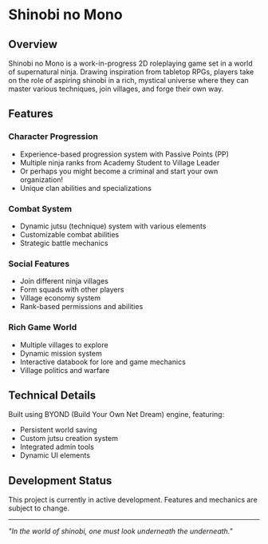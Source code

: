 # Shinobi no Mono

## Overview
Shinobi no Mono is a work-in-progress 2D roleplaying game set in a world of supernatural ninja. Drawing inspiration from tabletop RPGs, players take on the role of aspiring shinobi in a rich, mystical universe where they can master various techniques, join villages, and forge their own way.

## Features

### Character Progression
- Experience-based progression system with Passive Points (PP)
- Multiple ninja ranks from Academy Student to Village Leader
- Or perhaps you might become a criminal and start your own organization!
- Unique clan abilities and specializations

### Combat System
- Dynamic jutsu (technique) system with various elements
- Customizable combat abilities
- Strategic battle mechanics

### Social Features
- Join different ninja villages
- Form squads with other players
- Village economy system
- Rank-based permissions and abilities

### Rich Game World
- Multiple villages to explore
- Dynamic mission system
- Interactive databook for lore and game mechanics
- Village politics and warfare

## Technical Details
Built using BYOND (Build Your Own Net Dream) engine, featuring:
- Persistent world saving
- Custom jutsu creation system
- Integrated admin tools
- Dynamic UI elements

## Development Status
This project is currently in active development. Features and mechanics are subject to change.

---

*"In the world of shinobi, one must look underneath the underneath."*
